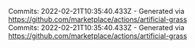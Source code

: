 Commits: 2022-02-21T10:35:40.433Z - Generated via https://github.com/marketplace/actions/artificial-grass
<br>
Commits: 2022-02-21T10:35:40.433Z - Generated via https://github.com/marketplace/actions/artificial-grass
<br>
